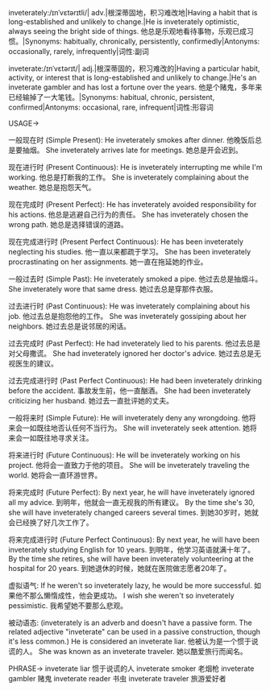 inveterately:/ɪnˈvɛtərɪtli/| adv.|根深蒂固地，积习难改地|Having a habit that is long-established and unlikely to change.|He is inveterately optimistic, always seeing the bright side of things. 他总是乐观地看待事物，乐观已成习惯。|Synonyms: habitually, chronically, persistently, confirmedly|Antonyms: occasionally, rarely, infrequently|词性:副词

inveterate:/ɪnˈvɛtərɪt/| adj.|根深蒂固的，积习难改的|Having a particular habit, activity, or interest that is long-established and unlikely to change.|He's an inveterate gambler and has lost a fortune over the years. 他是个赌鬼，多年来已经输掉了一大笔钱。|Synonyms: habitual, chronic, persistent, confirmed|Antonyms: occasional, rare, infrequent|词性:形容词


USAGE->

一般现在时 (Simple Present):
He inveterately smokes after dinner.  他晚饭后总是要抽烟。
She inveterately arrives late for meetings. 她总是开会迟到。

现在进行时 (Present Continuous):
He is inveterately interrupting me while I'm working. 他总是打断我的工作。
She is inveterately complaining about the weather. 她总是抱怨天气。

现在完成时 (Present Perfect):
He has inveterately avoided responsibility for his actions. 他总是逃避自己行为的责任。
She has inveterately chosen the wrong path. 她总是选择错误的道路。

现在完成进行时 (Present Perfect Continuous):
He has been inveterately neglecting his studies. 他一直以来都疏于学习。
She has been inveterately procrastinating on her assignments. 她一直在拖延她的作业。

一般过去时 (Simple Past):
He inveterately smoked a pipe. 他过去总是抽烟斗。
She inveterately wore that same dress. 她过去总是穿那件衣服。

过去进行时 (Past Continuous):
He was inveterately complaining about his job. 他过去总是抱怨他的工作。
She was inveterately gossiping about her neighbors. 她过去总是说邻居的闲话。

过去完成时 (Past Perfect):
He had inveterately lied to his parents. 他过去总是对父母撒谎。
She had inveterately ignored her doctor's advice. 她过去总是无视医生的建议。

过去完成进行时 (Past Perfect Continuous):
He had been inveterately drinking before the accident. 事故发生前，他一直酗酒。
She had been inveterately criticizing her husband. 她过去一直批评她的丈夫。

一般将来时 (Simple Future):
He will inveterately deny any wrongdoing. 他将来会一如既往地否认任何不当行为。
She will inveterately seek attention. 她将来会一如既往地寻求关注。


将来进行时 (Future Continuous):
He will be inveterately working on his project. 他将会一直致力于他的项目。
She will be inveterately traveling the world. 她将会一直环游世界。


将来完成时 (Future Perfect):
By next year, he will have inveterately ignored all my advice. 到明年，他就会一直无视我的所有建议。
By the time she's 30, she will have inveterately changed careers several times. 到她30岁时，她就会已经换了好几次工作了。


将来完成进行时 (Future Perfect Continuous):
By next year, he will have been inveterately studying English for 10 years. 到明年，他学习英语就满十年了。
By the time she retires, she will have been inveterately volunteering at the hospital for 20 years. 到她退休的时候，她就在医院做志愿者20年了。


虚拟语气:
If he weren't so inveterately lazy, he would be more successful. 如果他不那么懒惰成性，他会更成功。
I wish she weren't so inveterately pessimistic. 我希望她不要那么悲观。


被动语态: (inveterately is an adverb and doesn't have a passive form.  The related adjective "inveterate" can be used in a passive construction, though it's less common.)
He is considered an inveterate liar. 他被认为是一个惯于说谎的人。
She was known as an inveterate traveler.  她以酷爱旅行而闻名。



PHRASE->
inveterate liar  惯于说谎的人
inveterate smoker  老烟枪
inveterate gambler  赌鬼
inveterate reader  书虫
inveterate traveler  旅游爱好者
